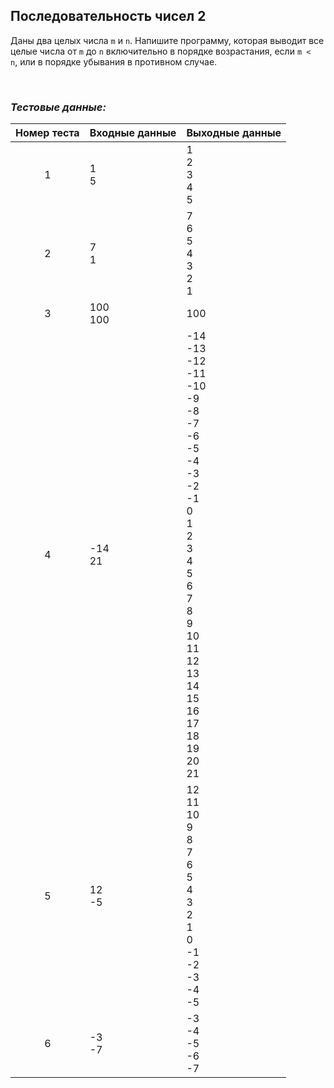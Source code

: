## Последовательность чисел 2

Даны два целых числа <code>m</code> и <code>n</code>. Напишите программу,
которая выводит все целые числа от <code>m</code> до <code>n</code> включительно в порядке возрастания, если <code>m < n</code>,
или в порядке убывания в противном случае.

<br>

### *Тестовые данные:*

| Номер теста | Входные данные | Выходные данные                                                                                                                                                                                                 |
|:-----------:|----------------|-----------------------------------------------------------------------------------------------------------------------------------------------------------------------------------------------------------------|
|      1      | 1<br>5         | 1<br>2<br>3<br>4<br>5                                                                                                                                                                                           |
|      2      | 7<br>1         | 7<br>6<br>5<br>4<br>3<br>2<br>1                                                                                                                                                                                 |
|      3      | 100<br>100     | 100                                                                                                                                                                                                             |
|      4      | -14<br>21      | -14<br>-13<br>-12<br>-11<br>-10<br>-9<br>-8<br>-7<br>-6<br>-5<br>-4<br>-3<br>-2<br>-1<br>0<br>1<br>2<br>3<br>4<br>5<br>6<br>7<br>8<br>9<br>10<br>11<br>12<br>13<br>14<br>15<br>16<br>17<br>18<br>19<br>20<br>21 |
|      5      | 12<br>-5       | 12<br>11<br>10<br>9<br>8<br>7<br>6<br>5<br>4<br>3<br>2<br>1<br>0<br>-1<br>-2<br>-3<br>-4<br>-5                                                                                                                  |
|      6      | -3<br>-7       | -3<br>-4<br>-5<br>-6<br>-7                                                                                                                                                                                      |